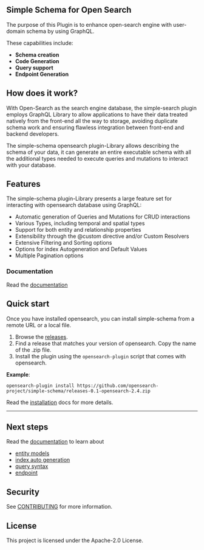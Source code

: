 ## Simple Schema for Open Search

The purpose of this Plugin is to enhance open-search engine with user-domain schema by using GraphQL.  

These capabilities include:
- **Schema creation**
- **Code Generation**
- **Query support**
- **Endpoint Generation**

## How does it work?

With Open-Search as the search engine database, the simple-search plugin employs GraphQL Library to allow applications to have their data treated natively from the front-end all the way to storage,
avoiding duplicate schema work and ensuring flawless integration between front-end and backend developers.

The simple-schema opensearch plugin-Library allows describing the schema of your data, it can generate an entire executable schema with all the additional types needed to execute queries and mutations to interact with your database.

## Features

The simple-schema plugin-Library presents a large feature set for interacting with opensearch database using GraphQL:
- Automatic generation of Queries and Mutations for CRUD interactions
- Various Types, including temporal and spatial types
- Support for both entity and relationship properties
- Extensibility through the @custom directive and/or Custom Resolvers
- Extensive Filtering and Sorting options
- Options for index Autogeneration and Default Values
- Multiple Pagination options

### Documentation

Read the [documentation](https://github.com/opensearch-project/simple-schema/docs)

## Quick start

Once you have installed opensearch, you can install simple-schema from a remote URL or a local file.

1. Browse the [releases](https://github.com/opensearch-project/simple-schema/releases).
2. Find a release that matches your version of opensearch. Copy the name of the .zip file.
3. Install the plugin using the `opensearch-plugin` script that comes with opensearch.

**Example**:

`opensearch-plugin install https://github.com/opensearch-project/simple-schema/releases-0.1-opensearch-2.4.zip`

Read the [installation](https://github.com/opensearch-project/simple-schema/docs/installation) docs for more details.

-------------

## Next steps

Read the [documentation](https://github.com/opensearch-project/simple-schema/docs/basic-usage) to learn about 
 - [entity models](https://github.com/opensearch-project/simple-schema/docs/entity-models)
 - [index auto generation](https://github.com/opensearch-project/simple-schema/docs/index-provider)
 - [query syntax](https://github.com/opensearch-project/simple-schema/docs/query-sytax)
 - [endpoint](https://github.com/opensearch-project/simple-schema/docs/endpoint)


## Security

See [CONTRIBUTING](CONTRIBUTING.md#security-issue-notifications) for more information.

## License

This project is licensed under the Apache-2.0 License.


